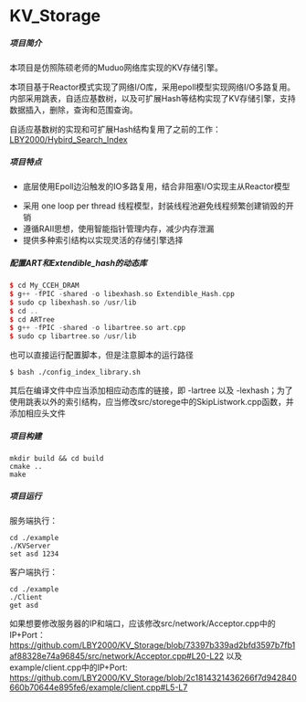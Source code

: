 # KV_Storage
##### 项目简介

本项目是仿照陈硕老师的Muduo网络库实现的KV存储引擎。

本项目基于Reactor模式实现了网络I/O库，采用epoll模型实现网络I/O多路复用。内部采用跳表，自适应基数树，以及可扩展Hash等结构实现了KV存储引擎，支持数据插入，删除，查询和范围查询。

自适应基数树的实现和可扩展Hash结构复用了之前的工作：[LBY2000/Hybird_Search_Index](https://github.com/LBY2000/Hybird_Search_Index)

##### 项目特点

* 底层使用Epoll边沿触发的IO多路复用，结合非阻塞I/O实现主从Reactor模型

- 采用 one loop per thread 线程模型，封装线程池避免线程频繁创建销毁的开销
- 遵循RAII思想，使用智能指针管理内存，减少内存泄漏
- 提供多种索引结构以实现灵活的存储引擎选择

##### 配置ART和Extendible_hash的动态库

```c++
$ cd My_CCEH_DRAM
$ g++ -fPIC -shared -o libexhash.so Extendible_Hash.cpp
$ sudo cp libexhash.so /usr/lib
$ cd ..
$ cd ARTree
$ g++ -fPIC -shared -o libartree.so art.cpp
$ sudo cp libartree.so /usr/lib
```

也可以直接运行配置脚本，但是注意脚本的运行路径

`````
$ bash ./config_index_library.sh
`````

其后在编译文件中应当添加相应动态库的链接，即 -lartree 以及 -lexhash；为了使用跳表以外的索引结构，应当修改src/storege中的SkipListwork.cpp函数，并添加相应头文件

##### 项目构建

`````
mkdir build && cd build
cmake ..
make
`````

##### 项目运行

服务端执行：

`````
cd ./example
./KVServer
set asd 1234
`````

客户端执行：

`````
cd ./example
./Client
get asd
`````

如果想要修改服务器的IP和端口，应该修改src/network/Acceptor.cpp中的IP+Port：
https://github.com/LBY2000/KV_Storage/blob/73397b339ad2bfd3597b7fb1af88328e74a96845/src/network/Acceptor.cpp#L20-L22
以及example/client.cpp中的IP+Port:
https://github.com/LBY2000/KV_Storage/blob/2c1814321436266f7d942840660b70644e895fe6/example/client.cpp#L5-L7
